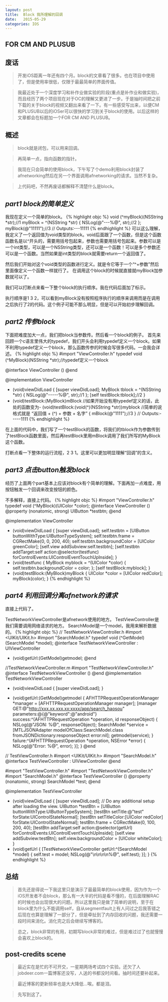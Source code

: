 ```yaml
---
layout: post
title:  Block 我所理解的回调
date:   2015-05-29
categories: IOS
---
```


FOR CM AND PLUSUB
---

##  废话
>开发iOS距离一年还有四个月。block的文章看了很多。也在项目中使用了，但是使用率很低，仅限于最最简单的界面传值。

>我最近处于一个深度学习和补作业做实验的阶段(重点是补作业和做实验)，而且经历了两个项目现在对于OC的理解又更进了一步。于是抽时间把之前下载的关于block的视频又翻出来看了一下。有一些感受写出来，以便CM和PLUSUB以后的iOSer可以很快的学习到关于block的使用。以后这样的文章都会在标题加一个FOR CM AND PLUSUB。


##  概述
>block就是闭包，可以用来回调。

>再简单一点，指向函数的指针。

>我现在只会简单的使用block，下午写了个demo利用block封装了afnetworking然后在另一个界面调用afnetworking的请求。当然不复杂。

>上代码吧，不然再废话都解释不清楚什么是block。

##  _part1 block的简单定义_
我现在定义一个简单的block。
{% highlight objc %}
void (^myBlock)(NSString *str);//1
myBlock = ^(NSString *str)
{
    NSLog(@"---%@", str);//2
};
myBlock(@"11111");//3
// Outputs:---11111
{% endhighlight %}
可以这么理解，我定义了一个返回值为void类型的block。void后面跟了一个函数，但是这个函数函数名是以^开头的，需要用括号包起来，参数也需要用括号包起来。参数可以是一个int类型，可以是一个NSString类型，还可以是一个函数！可以是多个参数还可以是一个函数。当然如果是int类型的block就需要return一个返回值了。

然后我们开始对这个void类型的函数进行定义。就是令它等于一个“^+参数”然后里面像定义一个函数一样就行了。
在调用这个block的时候就直接就myBlock加参数就可以了。

我们可以打断点来看一下整个block的执行顺序。我在代码后面加了标示。

执行顺序是1 3 2，可以看到myBlock没有按照程序执行的顺序来调用而是在调用之后执行了2的代码。这个例子可能不那么明显，但是可以开始初步理解回调。

##  _part2 传参block_
下面把难度加大一点，我们把block当参数传。然后看一个block的例子。
首先来回顾一个c语言里伟大的typedef，我们开头会利用typedef定义一个block。如果不利用typedef定义一个block，那么函数传参的时候会写很多代码。一会我会详述。
{% highlight objc %}
#import "ViewController.h"
typedef void (^MyBlock)(NSString *str);//typedef定义一个block

@interface ViewController ()
@end

@implementation ViewController
- (void)viewDidLoad {
    [super viewDidLoad];
    MyBlock tblock = ^(NSString *str) {
	NSLog(@"-----%@", str);//1
    };
    [self testBlock:tblock];//2
}
- (void)testBlock:(MyBlock)mBlock
//如果开始没有用typedef定义的话，此处的函数变为- (void)testBlock:(void(^)(NSString *str))myblock
//简单的说格式就是 “返回值 + (^) + 参数 + 名字”
{
    mBlock(@"1111");//3
}
// Outputs:-----1111
{% endhighlight %}

在上面的代码中，我们写了一个testBlock的函数，将我们的tblock作为参数传到了testBlock函数里面，然后再testBlock里用mBlock调用了我们所写的MyBlock这个函数。

打断点看一下整体的运行流程，2 3 1。这里可以更加明显理解“回调”的含义。

##  _part3 点击button触发block_
经历了上面两个part基本上应该对block有个简单的理解。下面再加一点难度，用按钮触发一个回调来改变按钮的颜色。

不多解释，直接上代码。
{% highlight objc %}
#import "ViewController.h"
typedef void (^MyBlock)(UIColor *color);
@interface ViewController ()
@property (nonatomic, strong) UIButton *testbtn;
@end

@implementation ViewController
- (void)viewDidLoad {
    [super viewDidLoad];
    self.testbtn = [UIButton buttonWithType:UIButtonTypeSystem];
    self.testbtn.frame = CGRectMake(0, 0, 200, 40);
    self.testbtn.backgroundColor = [UIColor greenColor];
    [self.view addSubview:self.testbtn];
    [self.testbtn addTarget:self action:@selector(testfunc) forControlEvents:UIControlEventTouchUpInside];
}
- (void)testfunc
{
    MyBlock myblock = ^(UIColor *color) {
	self.testbtn.backgroundColor = color;
    };
    [self testBlock:myblock];
}
- (void)testBlock:(MyBlock)myBlock
{
    UIColor *color = [UIColor redColor];
    myBlock(color);
}
{% endhighlight %}

##  _part4 利用回调分离afnetwork的请求_
直接上代码了。

TestNetworkViewController是afnetwork使用的地方。
TestViewController是我们需要调用网络请求的地方。
SearchModel是一个model，我用来解析数据的。
{% highlight objc %}
//  TestNetworkViewController.h
#import <UIKit/UIKit.h>
#import "SearchModel.h"
typedef void (^GetModel)(SearchModel *model);
@interface TestNetworkViewController : UIViewController
+ (void)getUrl:(GetModel)getmodel;
@end

//TestNetworkViewController.m
#import "TestNetworkViewController.h"
@interface TestNetworkViewController ()
@end
@implementation TestNetworkViewController
- (void)viewDidLoad {
    [super viewDidLoad];
}
+ (void)getUrl:(GetModel)getmodel
{
    AFHTTPRequestOperationManager *manager = [AFHTTPRequestOperationManager manager];
    [manager GET:@"http://xxx.xx.xxx.xx:xxxx/app/search_haosou" parameters:@{@"keyword":@"android"} success:^(AFHTTPRequestOperation *operation, id responseObject) {
	NSLog(@"JSON: %@", responseObject);
	SearchModel *service = [MTLJSONAdapter modelOfClass:SearchModel.class fromJSONDictionary:responseObject error:nil];
	getmodel(service);
    } failure:^(AFHTTPRequestOperation *operation, NSError *error) {
	NSLog(@"Error: %@", error);
    }];
}
@end

//  TestViewController.h
#import <UIKit/UIKit.h>
#import "SearchModel.h"
@interface TestViewController : UIViewController
@end

#import "TestViewController.h"
#import "TestNetworkViewController.h"
#import "SearchModel.h"
@interface TestViewController ()
@property (nonatomic, strong) SearchModel *test;
@end

@implementation TestViewController
- (void)viewDidLoad {
    [super viewDidLoad];
    // Do any additional setup after loading the view.
    UIButton *testBtn = [UIButton buttonWithType:UIButtonTypeSystem];
    [testBtn setTitle:@"test" forState:UIControlStateNormal];
    [testBtn setTitleColor:[UIColor redColor] forState:UIControlStateNormal];
    testBtn.frame = CGRectMake(0, 100, 200, 40);
    [testBtn addTarget:self action:@selector(getUrl) forControlEvents:UIControlEventTouchUpInside];
    [self.view addSubview:testBtn];
    self.view.backgroundColor = [UIColor whiteColor];
}
- (void)getUrl
{
    [TestNetworkViewController getUrl:^(SearchModel *model) {
	self.test = model;
	NSLog(@"\n\n\n\n%@", self.test);
    }];
}
{% endhighlight %}

##  总结
> 首先还是得说一下我这里只是演示了最最简单的block使用，因为作为一个iOS开发者不会block，那么有一大半的代码是看不懂的，在后面理解RAC的时候也会出现很大的问题。所以这里我只是做了简单的说明，至于在block里为什么不能调用self，自从segmentfault上有人问过之后我答错之后现在也算是理解了一部分了，但是牵扯到了内存回收的问题，我还需要一段时间来消化。消化完之后会继续写博客的。

> 总之，block非常的有用，初期写block非常的难过，但是难过过了也就慢慢会喜欢上block的。

##  post-credits scene
> 最近实在是忙的不可开交，一星期两场考试四个实验。还欠了人jobdeer.com一篇博客还没写，人送的书都没时间看。抽时间还要补起来。

> 最近博客的更新频率也是大大降低...唉。都是泪。

> 先写到这了。
